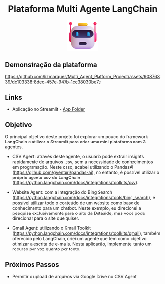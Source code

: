 <h1 align="center"> Plataforma Multi Agente LangChain</h1>
<p align="center"> <img width="100px" heigth="300px" src="MultiAgentPlatform/imagens/agent_logo.png">
</p>

## Demonstração da plataforma

https://github.com/lizmarques/Multi_Agent_Platform_Project/assets/90876339/dc103338-8dec-457e-947b-1cc38030be7e


## Links

- Aplicação no Streamlit - [App Folder](https://github.com/lizmarques/Virtual_Assistant_Project/tree/master/VoiceBotProject)

## Objetivo

O principal objetivo deste projeto foi explorar um pouco do framework LangChain e utilizar o Streamlit para criar uma mini plataforma com 3 agentes.

- CSV Agent: através deste agente, o usuário pode extrair insights rapidamente de arquivos .csv, sem a necessidade de conhecimentos em programação. Neste caso, acabei utilizando o PandasAI (https://github.com/gventuri/pandas-ai), no entanto, é possível utilizar o próprio agente csv do LangChain (https://python.langchain.com/docs/integrations/toolkits/csv).

- Website Agent: com a integração do Bing Search (https://python.langchain.com/docs/integrations/tools/bing_search), é possível utilizar todo o conteúdo de um website como base de conhecimento para um chatbot. Neste exemplo, eu direcionei a pesquisa exclusivamente para o site da Dataside, mas você pode direcionar para o site que quiser.

- Gmail Agent: utilizando o Gmail Toolkit (https://python.langchain.com/docs/integrations/toolkits/gmail), também oferecido pelo LangChain, criei um agente que tem como objetivo otimizar a escrita de e-mails. Nesta aplicação, implementei tanto um recurso por voz quanto por texto.


 ## Próximos Passos
- Permitir o upload de arquivos via Google Drive no CSV Agent

